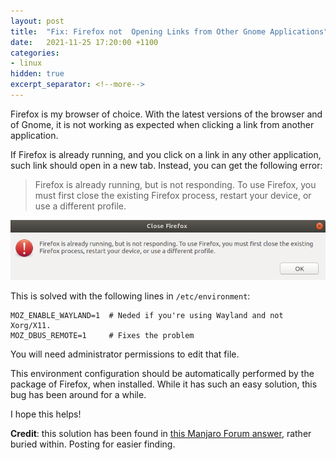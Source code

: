 ```yaml
---
layout: post
title:  "Fix: Firefox not  Opening Links from Other Gnome Applications"
date:   2021-11-25 17:20:00 +1100
categories:
- linux
hidden: true
excerpt_separator: <!--more-->
---
```

Firefox is my browser of choice. With the latest versions of the browser and of Gnome, it is not working as expected when clicking a link from another application.

If Firefox is already running, and you click on a link in any other application, such link should open in a new tab. Instead, you can get the following error:

>Firefox is already running, but is not responding. To use Firefox, you must first close the existing Firefox process, restart your device, or use a different profile.

![Firefox is already running, but is not responding. To use Firefox, you must first close the existing Firefox process, restart your device, or use a different profile.](/assets/firefox_remote.png)

<!--more-->

This is solved with the following lines in `/etc/environment`:

```
MOZ_ENABLE_WAYLAND=1  # Neded if you're using Wayland and not Xorg/X11.
MOZ_DBUS_REMOTE=1     # Fixes the problem
```
You will need administrator permissions to edit that file.

This environment configuration should be automatically performed by the package of Firefox, when installed. While it has such an easy solution, this bug has been around for a while. 

I hope this helps!

**Credit**: this solution has been found in [this Manjaro Forum answer](https://forum.manjaro.org/t/firefox-does-not-open-link-from-other-applications/75504/7), rather buried within. Posting for easier finding.